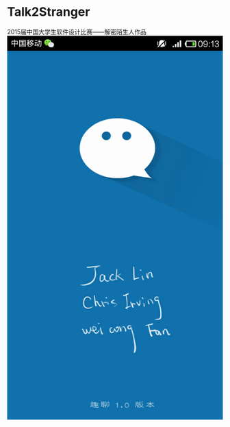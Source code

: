 ﻿# Talk2Stranger
2015届中国大学生软件设计比赛——解密陌生人作品
<img src="https://raw.githubusercontent.com/JackLinD/Talk2Stranger/master/Screenshot/Screenshot_2015-06-20-09-13-10.png">